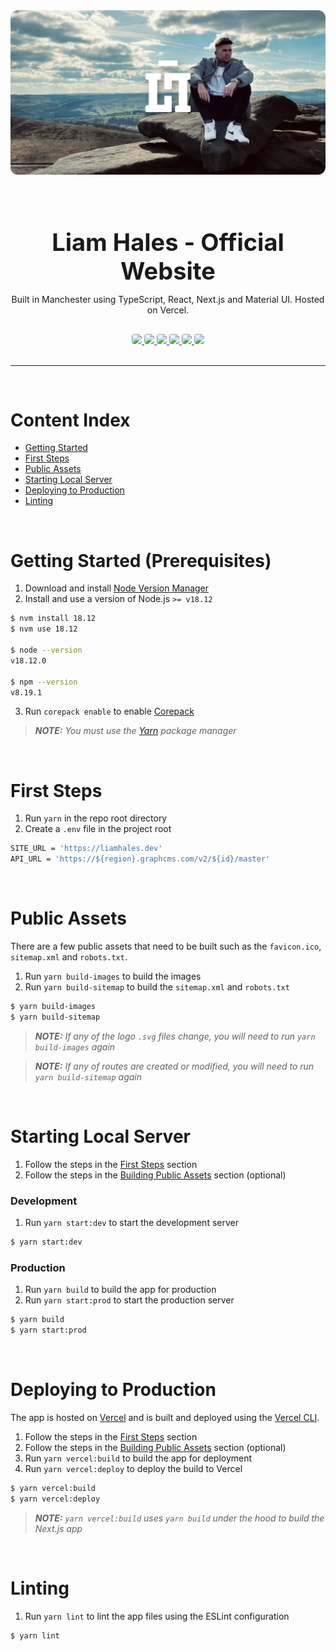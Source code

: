 <div
  id="container"
  align="center"
>
  <img src="public/cover.webp"/>
  <div>
    <h1>
      Liam Hales - Official Website
    </h1>
    <p>Built in Manchester using TypeScript, React, Next.js and Material UI. Hosted on Vercel.</p>
  </div>
  <a
    href="https://typescriptlang.org"
    target="_blank"
    aria-label="TypeScript"
  >
    <img src="https://img.shields.io/badge/TypeScript-black?style=for-the-badge&logo=typescript&logoColor=white"/>
  </a>
  <a
    href="https://reactjs.org"
    target="_blank"
    aria-label="React"
  >
    <img src="https://img.shields.io/badge/React-black?style=for-the-badge&logo=react&logoColor=white"/>
  </a>
  <a
    href="https://nextjs.org"
    target="_blank"
    aria-label="Next.js"
  >
    <img src="https://img.shields.io/badge/Next.js-black?style=for-the-badge&logo=next.js&logoColor=white"/>
  </a>
  <a
    href="https://mui.com"
    target="_blank"
    aria-label="Material UI"
  >
    <img src="https://img.shields.io/badge/Material%20UI-black?style=for-the-badge&logo=mui&logoColor=white"/>
  </a>
  <a
    href="https://vercel.com"
    target="_blank"
    aria-label="Vercel"
  >
    <img src="https://img.shields.io/badge/Vercel-black?style=for-the-badge&logo=vercel&logoColor=white"/>
  </a>
  <a
    href="https://liamhales.notion.site/f57eb6bc10a0479995a5fef735a7f462?v=d20135f678b1417981a258147c7933d2"
    target="_blank"
    aria-label="Notion Board"
  >
    <img src="https://img.shields.io/badge/Notion%20Board-black?style=for-the-badge&logo=notion&logoColor=white"/>
  </a>
</div>

<br/>

---

<br/>

# Content Index

- [Getting Started](#getting-started-prerequisites)
- [First Steps](#first-steps)
- [Public Assets](#public-assets)
- [Starting Local Server](#starting-local-server)
- [Deploying to Production](#deploying-to-production)
- [Linting](#linting)

<br/>

# Getting Started (Prerequisites)

1. Download and install [Node Version Manager]
2. Install and use a version of Node.js `>= v18.12`

```sh
$ nvm install 18.12
$ nvm use 18.12

$ node --version
v18.12.0

$ npm --version
v8.19.1
```

3. Run `corepack enable` to enable [Corepack]

> _**NOTE:** You must use the [Yarn] package manager_

<br/>

# First Steps

1. Run `yarn` in the repo root directory
2. Create a `.env` file in the project root

```sh
SITE_URL = 'https://liamhales.dev'
API_URL = 'https://${region}.graphcms.com/v2/${id}/master'
```

<br/>

# Public Assets

There are a few public assets that need to be built such as the `favicon.ico`, `sitemap.xml` and `robots.txt`.

1. Run `yarn build-images` to build the images
2. Run `yarn build-sitemap` to build the `sitemap.xml` and `robots.txt`

```sh
$ yarn build-images
$ yarn build-sitemap
```

> _**NOTE:** If any of the logo `.svg` files change, you will need to run `yarn build-images` again_

> _**NOTE:** If any of routes are created or modified, you will need to run `yarn build-sitemap` again_

<br/>

# Starting Local Server

1. Follow the steps in the [First Steps](#first-steps) section
2. Follow the steps in the [Building Public Assets](#building-public-assets) section (optional)

### Development

1. Run `yarn start:dev` to start the development server

```sh
$ yarn start:dev
```

### Production

1. Run `yarn build` to build the app for production
2. Run `yarn start:prod` to start the production server

```sh
$ yarn build
$ yarn start:prod
```

<br/>

# Deploying to Production

The app is hosted on [Vercel] and is built and deployed using the [Vercel CLI].

1. Follow the steps in the [First Steps](#first-steps) section
2. Follow the steps in the [Building Public Assets](#building-public-assets) section (optional)
3. Run `yarn vercel:build` to build the app for deployment
4. Run `yarn vercel:deploy` to deploy the build to Vercel

```sh
$ yarn vercel:build
$ yarn vercel:deploy
```

> _**NOTE:** `yarn vercel:build` uses `yarn build` under the hood to build the Next.js app_

<br/>

# Linting

1. Run `yarn lint` to lint the app files using the ESLint configuration

```sh
$ yarn lint
```

[Node Version Manager]: https://github.com/nvm-sh/nvm
[Yarn]: https://yarnpkg.com
[Corepack]: https://nodejs.org/api/corepack.html
[Vercel]: https://vercel.com
[Vercel CLI]: https://vercel.com/docs/cli

<style>
  h1,h2 {
    font-weight: bold;
    border-bottom: 0;
  }

  #container > img {
    border-radius: 12px;
  }

  #container > a > img {
    border-radius: 4px;
  }

  #container > div {
    padding-top: 28px;
    padding-bottom: 16px;
  }

  #container > div > h1 {
    font-size: 38px;
    margin-bottom: 0px;
  }
</style>
